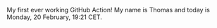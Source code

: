 My first ever working GitHub Action!
My name is Thomas and today is Monday, 20 February, 19:21 CET. 
